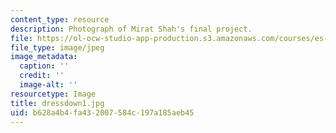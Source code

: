 ```yaml
---
content_type: resource
description: Photograph of Mirat Shah's final project.
file: https://ol-ocw-studio-app-production.s3.amazonaws.com/courses/es-240-composing-your-life-exploration-of-self-through-visual-arts-and-writing-spring-2006/b628a4b4fa432007584c197a185aeb45_dressdown1.jpg
file_type: image/jpeg
image_metadata:
  caption: ''
  credit: ''
  image-alt: ''
resourcetype: Image
title: dressdown1.jpg
uid: b628a4b4-fa43-2007-584c-197a185aeb45
---
```


